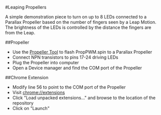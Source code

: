 #Leaping Propellers

A simple demonstration piece to turn on up to 8 LEDs connected to a Parallax Propeller based on the number of fingers seen by a Leap Motion. The brightness of the LEDs is controlled by the distance the fingers are from the Leap.

##Propeller 
* Use the [Propeller Tool](http://www.parallax.com/downloads/propeller-tool-software) to flash PropPWM.spin to a Parallax Propeller
* Connect NPN transistors to pins 17-24 driving LEDs
* Plug the Propeller into computer
* Open a Device manager and find the COM port of the Propeller

##Chrome Extension
* Modify line 56 to point to the COM port of the Propeller
* Visit [chrome://extensions](chrome://extensions) 
* Click "Load unpacked extensions..." and browse to the location of the repository
* Click on "Launch"
